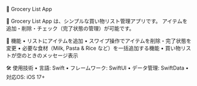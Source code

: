 📌 Grocery List App

🛒 Grocery List App は、シンプルな買い物リスト管理アプリです。
アイテムを追加・削除・チェック（完了状態の管理）が可能です。

🚀 機能
	•	リストにアイテムを追加
	•	スワイプ操作でアイテムを削除・完了状態を変更
	•	必要な食材（Milk, Pasta & Rice など）を一括追加する機能
	•	買い物リストが空のときのメッセージ表示

🛠️ 使用技術
	•	言語: Swift
	•	フレームワーク: SwiftUI
	•	データ管理: SwiftData
	•	対応OS: iOS 17+
